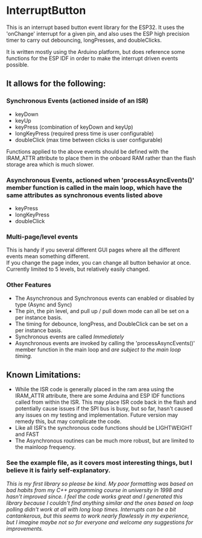 # InterruptButton
This is an interrupt based button event library for the ESP32. It uses the 'onChange' interrupt for a given pin, and also uses the ESP high precision timer to carry out debouncing, longPresses, and doubleClicks.

It is written mostly using the Arduino platform, but does reference some functions for the ESP IDF in order to make the interrupt driven events possible.

## It allows for the following:

### Synchronous Events (actioned inside of an ISR)
  * keyDown
  * keyUp
  * keyPress (combination of keyDown and keyUp)
  * longKeyPress (required press time is user configurable)
  * doubleClick (max time between clicks is user configurable)
  
Functions applied to the above events should be defined with the IRAM_ATTR attribute to place them in the onboard RAM rather than the flash storage area which is much slower.
  
### Asynchronous Events, actioned when 'processAsyncEvents()' member function is called in the main loop, which have the same attributes as synchronous events listed above
  * keyPress
  * longKeyPress
  * doubleClick

### Multi-page/level events
  This is handy if you several different GUI pages where all the different events mean something different.  
  If you change the page index, you can change all button behavior at once.  Currently limited to 5 levels, but relatively easily changed.

### Other Features
  * The Asynchronous and Synchronous events can enabled or disabled by type (Async and Sync)
  * The pin, the pin level, and pull up / pull down mode can all be set on a per instance basis.
  * The timing for debounce, longPress, and DoubleClick can be set on a per instance basis.
  * Synchronous events are called *Immediately*
  * Asynchronous events are invoked by calling the 'processAsyncEvents()' member function in the main loop and *are subject to the main loop timing.*

## Known Limitations:
  * While the ISR code is generally placed in the ram area using the IRAM_ATTR attribute, there are some Arduina and ESP IDF functions called from within the ISR. This may place ISR code back in the flash and potentially cause issues if the SPI bus is busy, but so far, hasn't caused any issues on my testing and implementation.  Future version may remedy this, but may complicate the code.
  * Like all ISR's the synchronous code functions should be LIGHTWEIGHT and FAST
  * The Asynchronous routines can be much more robust, but are limited to the mainloop frequency.

### See the example file, as it covers most interesting things, but I believe it is fairly self-explanatory.

*This is my first library so please be kind.  My poor formatting was based on bad habits from my C++ programming course in university in 1998 and hasn't improved since.  I feel the code works great and I generated this library because I couldn't find anything similar and the ones based on loop polling didn't work at all with long loop times.  Interrupts can be a bit cantankerous, but this seems to work nearly flawlessly in my experience, but I imagine maybe not so for everyone and welcome any suggestions for improvements.*




